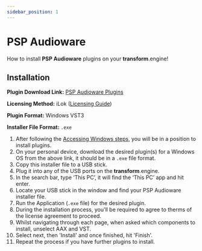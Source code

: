 ```yaml
---
sidebar_position: 1
---
```


# PSP Audioware

How to install **PSP Audioware** plugins on your **transform**.engine!

## Installation

**Plugin Download Link:** [PSP Audioware Plugins](https://www.pspaudioware.net/UserArea/demos)

**Licensing Method:** iLok ([Licensing Guide](../ilok))

**Plugin Format:** Windows VST3

**Installer File Format:** `.exe`

1. After following the [Accessing Windows steps](../installation#accessing-windows-to-install-plugins), you will be in a position to install plugins.
2. On your personal device, download the desired plugin(s) for a Windows OS from the above link, it should be in a `.exe` file format.
3. Copy this installer file to a USB stick.
4. Plug it into any of the USB ports on the **transform**.engine.
5. In the search bar, type ‘This PC’, it will find the ‘This PC’ app and hit enter.
6. Locate your USB stick in the window and find your PSP Audioware installer file.
7. Run the Application (`.exe` file) for the desired plugin.
8. During the installation process, you'll be required to agree to therms of the license agreement to proceed.
9. Whilst navigating through each page, when asked which components to install, unselect AAX and VST.
10. Select next, then 'Install' and once finished, hit 'Finish'.
11. Repeat the process if you have further plugins to install.
